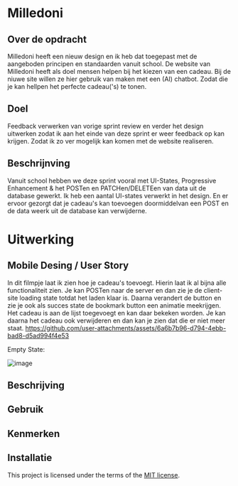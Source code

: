 # Milledoni

## Over de opdracht

Milledoni heeft een nieuw design en ik heb dat toegepast met de aangeboden principen en standaarden vanuit school. De website van Milledoni heeft als doel mensen helpen bij het kiezen van een cadeau.
Bij de niuwe site willen ze hier gebruik van maken met een (AI) chatbot. Zodat die je kan hellpen het perfecte cadeau('s) te tonen.

## Doel

Feedback verwerken van vorige sprint review en verder het design uitwerken zodat ik aan het einde van deze sprint er weer feedback op kan krijgen. Zodat ik zo ver mogelijk kan komen met de website realiseren.


## Beschrijnving
Vanuit school hebben we deze sprint vooral met UI-States, Progressive Enhancement & het POSTen en PATCHen/DELETEen van data uit de database gewerkt. 
Ik heb een aantal UI-states verwerkt in het design. 
En er ervoor gezorgt dat je cadeau's kan toevoegen doormiddelvan een POST en de data weerk uit de database kan verwijderne.

# Uitwerking

## Mobile Desing / User  Story

In dit filmpje laat ik zien hoe je cadeau's toevoegt. Hierin laat ik al bijna alle functionaliteit zien.
Je kan POSTen naar de server en dan zie je de client-site loading state totdat het laden klaar is. Daarna verandert de button en zie je ook als succes state de bookmark button een animatie meekrijgen. 
Het cadeau is aan de lijst toegevoegt en kan daar bekeken worden. Je kan daarna het cadeau ook verwijderen en dan kan je zien dat die er niet meer staat.
https://github.com/user-attachments/assets/6a6b7b96-d794-4ebb-bad8-d5ad994f4e53

Empty State:

![image](https://github.com/user-attachments/assets/55574a21-9846-48b0-823c-e3e54b90efef)


## Beschrijving
<!-- Bij Beschrijving staat kort beschreven wat voor project het is en wat je hebt gemaakt -->
<!-- Voeg een mooie poster visual of video toe 📸 -->
<!-- Voeg een link toe naar GitHub Pages 🌐-->

## Gebruik
<!-- Bij Gebruik staat de user story, hoe het werkt en wat je er mee kan. -->

## Kenmerken

## Installatie


This project is licensed under the terms of the [MIT license](./LICENSE).

